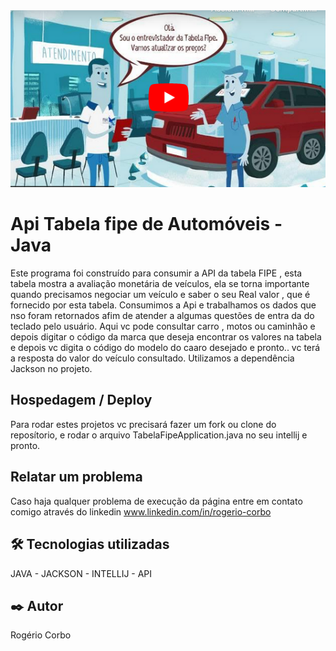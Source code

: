 
<img src="/imagemCabecalho.PNG"  width=100% height=15% alt="Banner Exchange Rate Api" title="Banner Exchange Rate Api" >



# Api Tabela fipe de Automóveis - Java

Este programa foi construído para consumir a API da tabela FIPE , esta tabela mostra a 
avaliação monetária de veículos, ela se torna importante quando precisamos negociar um 
veículo e saber o seu Real valor , que é fornecido por esta tabela. Consumimos a Api e 
trabalhamos os dados que nso foram retornados afim de atender a algumas questões de entra
da do teclado pelo usuário. Aqui vc pode consultar carro , motos ou caminhão e depois digitar
o código da marca que deseja encontrar os valores na tabela  e depois vc digita o código do
modelo do caaro desejado e pronto.. vc terá a resposta do valor do veículo consultado. 
Utilizamos a dependência Jackson  no projeto.


## Hospedagem / Deploy

Para rodar estes projetos vc precisará fazer um fork ou clone do reposítorio, e rodar o arquivo
TabelaFipeApplication.java  no seu intellij e pronto. 

## Relatar um problema

Caso haja qualquer problema de execução da página entre em contato comigo através do linkedin
www.linkedin.com/in/rogerio-corbo


## 🛠️ Tecnologias utilizadas

JAVA - JACKSON - INTELLIJ - API 

 <!-- ![Javascript](https://img.shields.io/badge/Java-323330?style=for-the-badge&logo=java&logoColor=F7DF1E)
  ![Node](	https://img.shields.io/badge/Node%20js-339933?style=for-the-badge&logo=nodedotjs&logoColor=white)
  ![VsCode](https://img.shields.io/badge/VSCode-0078D4?style=for-the-badge&logo=visual%20studio%20code&logoColor=white)
 -->


## ✒️ Autor

Rogério Corbo